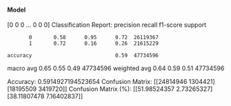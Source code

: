 #### Model
[0 0 0 ... 0 0 0]
Classification Report:
              precision    recall  f1-score   support

           0       0.58      0.95      0.72  26119367
           1       0.72      0.16      0.26  21615229

    accuracy                           0.59  47734596
   macro avg       0.65      0.55      0.49  47734596
weighted avg       0.64      0.59      0.51  47734596

Accuracy: 0.5914927194523654
Confusion Matrix:
[[24814946  1304421]
 [18195509  3419720]]
Confusion Matrix (%):
[[51.98524357  2.73265327]
 [38.11807478  7.16402837]]
